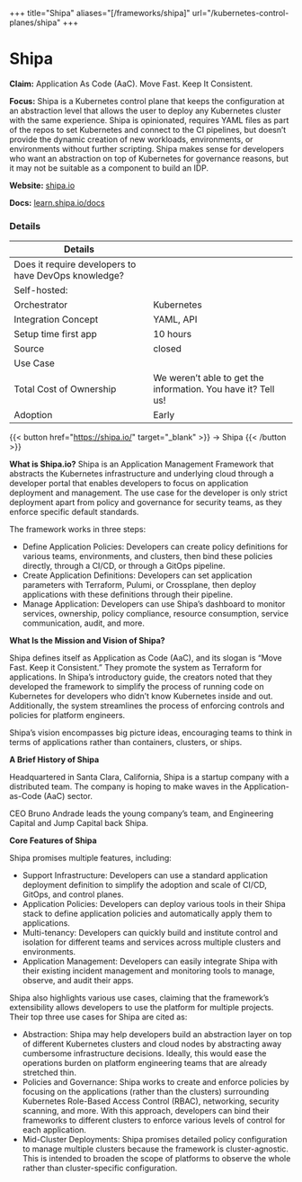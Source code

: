 +++
title="Shipa"
aliases="[/frameworks/shipa]"
url="/kubernetes-control-planes/shipa"
+++

# Shipa

**Claim:** Application As Code (AaC). Move Fast. Keep It Consistent.

**Focus:** Shipa is a Kubernetes control plane that keeps the configuration at an abstraction level that allows the user to deploy any Kubernetes cluster with the same experience. Shipa is opinionated, requires YAML files as part of the repos to set Kubernetes and connect to the CI pipelines, but doesn’t provide the dynamic creation of new workloads, environments, or environments without further scripting. Shipa makes sense for developers who want an abstraction on top of Kubernetes for governance reasons, but it may not be suitable as a component to build an IDP. 

**Website:** [shipa.io](https://shipa.io/)

**Docs:** [learn.shipa.io/docs](https://learn.shipa.io/docs)



### Details
| Details |  |
| --- | ----------- |
| Does it require developers to have DevOps knowledge? |  |
| Self-hosted: |  |
| Orchestrator | Kubernetes |
| Integration Concept | YAML, API |
| Setup time first app | 10 hours |
| Source | closed |
| Use Case |  |
| Total Cost of Ownership | We weren’t able to get the information. You have it? Tell us! |
| Adoption | Early |


{{< button href="https://shipa.io/" target="_blank" >}}
-> Shipa
{{< /button >}}  

**What is Shipa.io?**
Shipa is an Application Management Framework that abstracts the Kubernetes infrastructure and underlying cloud through a developer portal that enables developers to focus on application deployment and management. The use case for the developer is only strict deployment apart from policy and governance for security teams, as they enforce specific default standards.

The framework works in three steps:

- Define Application Policies: Developers can create policy definitions for various teams, environments, and clusters, then bind these policies directly, through a CI/CD, or through a GitOps pipeline.
- Create Application Definitions: Developers can set application parameters with Terraform, Pulumi, or Crossplane, then deploy applications with these definitions through their pipeline.
- Manage Application: Developers can use Shipa’s dashboard to monitor services, ownership, policy compliance, resource consumption, service communication, audit, and more.

**What Is the Mission and Vision of Shipa?**

Shipa defines itself as Application as Code (AaC), and its slogan is “Move Fast. Keep it Consistent.” They promote the system as Terraform for applications. In Shipa’s introductory guide, the creators noted that they developed the framework to simplify the process of running code on Kubernetes for developers who didn’t know Kubernetes inside and out. Additionally, the system streamlines the process of enforcing controls and policies for platform engineers.

Shipa’s vision encompasses big picture ideas, encouraging teams to think in terms of applications rather than containers, clusters, or ships.

**A Brief History of Shipa**

Headquartered in Santa Clara, California, Shipa is a startup company with a distributed team. The company is hoping to make waves in the Application-as-Code (AaC) sector.

CEO Bruno Andrade leads the young company’s team, and Engineering Capital and Jump Capital back Shipa.

**Core Features of Shipa**

Shipa promises multiple features, including:

- Support Infrastructure: Developers can use a standard application deployment definition to simplify the adoption and scale of CI/CD, GitOps, and control planes. 
- Application Policies: Developers can deploy various tools in their Shipa stack to define application policies and automatically apply them to applications.
- Multi-tenancy: Developers can quickly build and institute control and isolation for different teams and services across multiple clusters and environments.
- Application Management: Developers can easily integrate Shipa with their existing incident management and monitoring tools to manage, observe, and audit their apps.

Shipa also highlights various use cases, claiming that the framework’s extensibility allows developers to use the platform for multiple projects. Their top three use cases for Shipa are cited as:

- Abstraction: Shipa may help developers build an abstraction layer on top of different Kubernetes clusters and cloud nodes by abstracting away cumbersome infrastructure decisions. Ideally, this would ease the operations burden on platform engineering teams that are already stretched thin.
- Policies and Governance: Shipa works to create and enforce policies by focusing on the applications (rather than the clusters) surrounding Kubernetes Role-Based Access Control (RBAC), networking, security scanning, and more. With this approach, developers can bind their frameworks to different clusters to enforce various levels of control for each application. 
- Mid-Cluster Deployments: Shipa promises detailed policy configuration to manage multiple clusters because the framework is cluster-agnostic. This is intended to broaden the scope of platforms to observe the whole rather than cluster-specific configuration.
